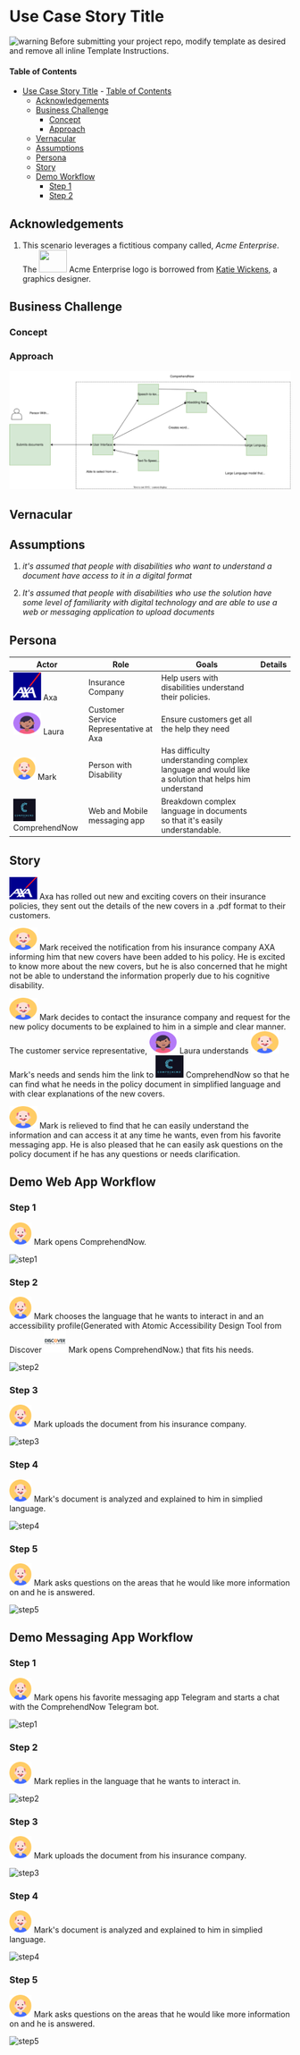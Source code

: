 # Use Case Story Title

<!--- Template Instructions  
  Update the Story Title and remove the warning below.
--->

![warning](./images/misc/warning.png) Before submitting your project repo, modify template as desired and remove all inline  Template Instructions. 

<!--- Template Instructions  
  Organize TOC to meet needs or project
--->
#### Table of Contents
- [Use Case Story Title](#use-case-story-title) 
      - [Table of Contents](#table-of-contents)
  - [Acknowledgements](#acknowledgements)
  - [Business Challenge](#business-challenge)
    - [Concept](#concept)
    - [Approach](#approach)
  - [Vernacular](#vernacular)
  - [Assumptions](#assumptions)
  - [Persona](#persona)
  - [Story](#story)
  - [Demo Workflow](#demo-workflow)
    - [Step 1](#step-1)
    - [Step 2](#step-2)

 
## Acknowledgements

<!--- Template Instructions   
  List any acknowledgements pertaining to the concepts and resources used in this use case story.
--->

1. This scenario leverages a fictitious company called, _Acme Enterprise_. The <img src="./images/persona/acme-logo.png" width="50" height="40"> Acme Enterprise logo is borrowed from [Katie Wickens](https://steins_kake.artstation.com/projects/ebqgb), a graphics designer.
 
## Business Challenge
<!--- Template Instructions   
  Briefly describe the business challenge addressed by this use case story. Design Thinking exercises aid in the development of a clear problem statement. 
--->
 
### Concept
<!--- Template Instructions   
  Briefly describe how this use case applies Atomic Accessibility Design to the business challenge. Leverage Design Thinking exercises to aid in this endeavor. 
--->
 
### Approach
<!--- Template Instructions   
  Describe the end to end interactions of the stakeholders that are pertinent to this use case story. Leverage Design Thinking exercises to aid in this endeavor. 
--->

![pub-workflow](./img/approach.svg)
 
## Vernacular
<!--- Template Instructions   
  List and describe any terms that will be used in the story and referenced in diagrams. The current list provides a sample starter list. Leverage Design Thinking exercises to aid in the identification of use case archetypes. 
--->

## Assumptions
<!--- Template Instructions   
  List any assumptions to be considered in this use case story.  Leverage Design Thinking exercises to aid in this endeavor. 
--->
 
1. *it's assumed that people with disabilities who want to understand a document have access to it in a digital format*

2. *It's assumed that people with disabilities who use the solution have some level of familiarity with digital technology and are able to use a web or messaging application to upload documents*
 
## Persona
<!--- Template Instructions   
  Using the sample persona images in the /images/persona folder, describe the roles of the entities involved in this use case story. The current list provides a sample starter list. 
--->
 
| Actor                                                                    | Role                                   | Goals                                                                                             | Details |
|--------------------------------------------------------------------------|----------------------------------------|---------------------------------------------------------------------------------------------------| --- |
| <img src="./img/Axa.png" width="50" height="50">   Axa                   | Insurance Company                      | Help users with disabilities understand their policies.                                           |  |  
| <img src="./img/Laura.png" width="50" height="40"> Laura                 | Customer Service Representative at Axa | Ensure customers get all the help they need                                                       |  |
| <img src="./img/Peter.png" width="40" height="40"> Mark                  | Person with Disability                 | Has difficulty understanding complex language and would like a solution that helps him understand |  |
| <img src="./img/ComprehendNow.png" width="40" height="40"> ComprehendNow | Web and Mobile messaging app           | Breakdown complex language in documents so that it's easily understandable.                       | |
 
## Story
<!--- Template Instructions   
  Using the sample persona images in the /images/persona folder, describe the steps that are involved in the interactive use case story. The story below is offered as an exemplar.
--->

<img src="./img/Axa.png" width="50" height="40"> Axa has rolled out new and exciting covers on their insurance policies, they sent out the details of the new covers in a .pdf format to their customers. 

<img src="./img/Peter.png" width="50" height="40"> Mark received the notification from his insurance company AXA informing him that new covers have been added to his policy. He is excited to know more about the new covers, but he is also concerned that he might not be able to understand the information properly due to his cognitive disability.

<img src="./img/Peter.png" width="50" height="40">  Mark decides to contact the insurance company and request for the new policy documents to be explained to him in a simple and clear manner. The customer service representative, <img src="./img/Laura.png" width="50" height="40">  Laura understands <img src="./img/Peter.png" width="50" height="40">  Mark's needs and sends him the link to <img src="./img/ComprehendNow.png" width="50" height="40">  ComprehendNow so that he can find what he needs in the policy document in simplified language and with clear explanations of the new covers.

<img src="./img/Peter.png" width="50" height="40">  Mark is relieved to find that he can easily understand the information and can access it at any time he wants, even from his favorite messaging app. He is also pleased that he can easily ask questions on the policy document if he has any questions or needs clarification.
 
## Demo Web App Workflow
<!--- Template Instructions   
  Using the sample persona images in the /images/persona folder, describe the steps of the use case story as they relate to one or more UML Sequence Diagrams.  
--->
 
### Step 1

<img src="./img/Peter.png" width="40" height="40"> Mark opens ComprehendNow.
 
![step1](./images/uml/sample-sequence-diagram.png)
 
### Step 2

<img src="./img/Peter.png" width="40" height="40"> Mark chooses the language that he wants to interact in and an accessibility profile(Generated with  Atomic Accessibility Design Tool from Discover <img src="./img/Discover.png" width="40" height="40"> Mark opens ComprehendNow.) that fits his needs.
 
![step2](./images/uml/sample-sequence-diagram.png)

### Step 3

<img src="./img/Peter.png" width="40" height="40"> Mark uploads the document from his insurance company.
 
![step3](./images/uml/sample-sequence-diagram.png)

### Step 4

<img src="./img/Peter.png" width="40" height="40"> Mark's document is analyzed and explained to him in simplied language.
 
![step4](./images/uml/sample-sequence-diagram.png)

### Step 5

<img src="./img/Peter.png" width="40" height="40"> Mark asks questions on the areas that he would like more information on and he is answered.
 
![step5](./images/uml/sample-sequence-diagram.png)


## Demo Messaging App Workflow
<!--- Template Instructions   
  Using the sample persona images in the /images/persona folder, describe the steps of the use case story as they relate to one or more UML Sequence Diagrams.  
--->
 
### Step 1

<img src="./img/Peter.png" width="40" height="40"> Mark opens his favorite messaging app Telegram and starts a chat with the ComprehendNow Telegram bot.
 
![step1](./images/uml/sample-sequence-diagram.png)
 
### Step 2

<img src="./img/Peter.png" width="40" height="40"> Mark replies in the language that he wants to interact in.
 
![step2](./images/uml/sample-sequence-diagram.png)

### Step 3

<img src="./img/Peter.png" width="40" height="40"> Mark uploads the document from his insurance company.
 
![step3](./images/uml/sample-sequence-diagram.png)

### Step 4

<img src="./img/Peter.png" width="40" height="40"> Mark's document is analyzed and explained to him in simplied language.
 
![step4](./images/uml/sample-sequence-diagram.png)

### Step 5

<img src="./img/Peter.png" width="40" height="40"> Mark asks questions on the areas that he would like more information on and he is answered.
 
![step5](./images/uml/sample-sequence-diagram.png)